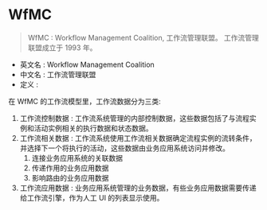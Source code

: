 # WfMC

> WfMC : Workflow Management Coalition, 工作流管理联盟。
> 工作流管理联盟成立于 1993 年。

- 英文名 : Workflow Management Coalition
- 中文名 : 工作流管理联盟
- 定义 : 



在 WfMC 的工作流模型里，工作流数据分为三类:

1. 工作流控制数据 : 工作流系统管理的内部控制数据，这些数据包括了与流程实例和活动实例相关的执行数据和状态数据。
2. 工作流相关数据 : 工作流系统使用工作流相关数据确定流程实例的流转条件，并选择下一个将执行的活动，这些数据由业务应用系统访问并修改。
	1. 连接业务应用系统的关联数据
	2. 传递作用的业务应用数据
	3. 影响路由的业务应用数据
3. 工作流应用数据 : 业务应用系统管理的业务数据，有些业务应用数据需要传递给工作流引擎，作为人工 UI 的列表显示使用。